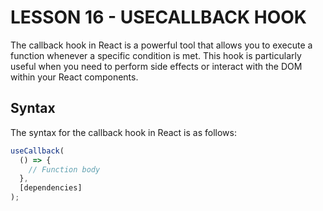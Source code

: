 # LESSON 16 - USECALLBACK HOOK

The callback hook in React is a powerful tool that allows you to execute a function whenever a specific condition is met. This hook is particularly useful when you need to perform side effects or interact with the DOM within your React components.

## Syntax

The syntax for the callback hook in React is as follows:

```javascript
useCallback(
  () => {
    // Function body
  },
  [dependencies]
);
```